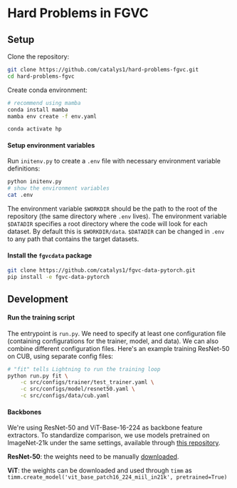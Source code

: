 # Hard Problems in FGVC

## Setup

Clone the repository:
```bash
git clone https://github.com/catalys1/hard-problems-fgvc.git
cd hard-problems-fgvc
```

Create conda environment:
```bash
# recommend using mamba
conda install mamba
mamba env create -f env.yaml

conda activate hp
```

#### Setup environment variables

Run `initenv.py` to create a `.env` file with necessary environment variable definitions:
```bash
python initenv.py
# show the environment variables
cat .env
```
The environment variable `$WORKDIR` should be the path to the root of the repository (the same directory where `.env` lives).
The environment variable `$DATADIR` specifies a root directory where the code will look for each dataset.
By default this is `$WORKDIR/data`.
`$DATADIR` can be changed in `.env` to any path that contains the target datasets.

#### Install the `fgvcdata` package

```bash
git clone https://github.com/catalys1/fgvc-data-pytorch.git
pip install -e fgvc-data-pytorch
```


## Development

#### Run the training script

The entrypoint is `run.py`.
We need to specify at least one configuration file (containing configurations for the trainer, model, and data).
We can also combine different configuration files.
Here's an example training ResNet-50 on CUB, using separate config files:
```bash
# "fit" tells Lightning to run the training loop
python run.py fit \
    -c src/configs/trainer/test_trainer.yaml \
    -c src/configs/model/resnet50.yaml \
    -c src/configs/data/cub.yaml
```

#### Backbones

We're using ResNet-50 and ViT-Base-16-224 as backbone feature extractors.
To standardize comparison, we use models pretrained on ImageNet-21k under the same settings,
available through [this repository](https://github.com/Alibaba-MIIL/ImageNet21K#1-pretrained-models--on-imagenet-21k-p-dataset).

**ResNet-50**: the weights need to be manually [downloaded](https://miil-public-eu.oss-eu-central-1.aliyuncs.com/model-zoo/ImageNet_21K_P/models/resnet50_miil_21k.pth).

**ViT**: the weights can be downloaded and used through `timm` as `timm.create_model('vit_base_patch16_224_miil_in21k', pretrained=True)`